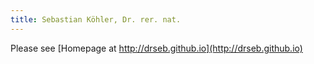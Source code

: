 ```yaml
---
title: Sebastian Köhler, Dr. rer. nat.
---
```


Please see [Homepage at http://drseb.github.io](http://drseb.github.io)
